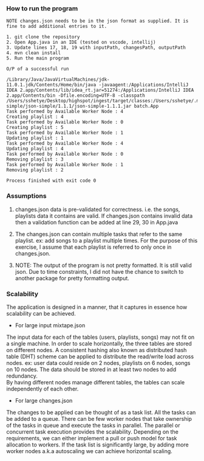 ### How to run the program

 ```
 NOTE changes.json needs to be in the json format as supplied. It is fine to add additional entries to it. 

 1. git clone the repository
 2. Open App.java in an IDE (tested on vscode, intellij)
 3. Update lines 17, 18, 19 with inputPath, changesPath, outputPath 
 4. mvn clean install
 5. Run the main program
 
 O/P of a successful run
 
 /Library/Java/JavaVirtualMachines/jdk-11.0.1.jdk/Contents/Home/bin/java -javaagent:/Applications/IntelliJ IDEA 2.app/Contents/lib/idea_rt.jar=51274:/Applications/IntelliJ IDEA 2.app/Contents/bin -Dfile.encoding=UTF-8 -classpath /Users/sshetye/Desktop/highspot/ingest/target/classes:/Users/sshetye/.m2/repository/com/googlecode/json-simple/json-simple/1.1.1/json-simple-1.1.1.jar batch.App
Task performed by Available Worker Node : 4
Creating playlist : 4
Task performed by Available Worker Node : 0
Creating playlist : 5
Task performed by Available Worker Node : 1
Updating playlist : 1
Task performed by Available Worker Node : 4
Updating playlist : 4
Task performed by Available Worker Node : 0
Removing playlist : 3
Task performed by Available Worker Node : 1
Removing playlist : 2

Process finished with exit code 0   
 ```

### Assumptions

1. changes.json data is pre-validated for correctness. i.e. the songs, playlists data it contains are valid.
If changes.json contains invalid data then a validation function can be added at line 29, 30 in App.java

2. The changes.json can contain multiple tasks that refer to the same playlist. ex: add songs to a playlist multiple times. 
For the purpose of this exercise, I assume that each playlist is referred to only once in changes.json.
   
3. NOTE: The output of the program is not pretty formatted. It is still valid json.
Due to time constraints, I did not have the chance to switch to another package for pretty formatting output.

### Scalability

The application is designed in a manner, that it captures in essence how scalability can be achieved.

* For large input mixtape.json
  
The input data for each of the tables (users, playlists, songs) may not fit on a single machine.
In order to scale horizontally, the three tables are stored on different nodes.
A consistent hashing also known as distributed hash table (DHT) scheme can be applied to distribute the read/write load across nodes.
ex: user data could reside on 2 nodes, playlists on 6 nodes, songs on 10 nodes.
The data should be stored in at least two nodes to add redundancy.  
By having different nodes manage different tables, the tables can scale independently of each other.  

* For large changes.json

The changes to be applied can be thought of as a task list. All the tasks can be added to a queue.
There can be few worker nodes that take ownership of the tasks in queue and execute the tasks in parallel.
The parallel or concurrent task execution provides the scalability.
Depending on the requirements, we can either implement a pull or push model for task allocation to workers.
If the task list is significantly large, by adding more worker nodes a.k.a autoscaling we can achieve horizontal scaling.
